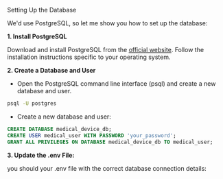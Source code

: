 Setting Up the Database

We'd use PostgreSQL, so let me show you how  to set up the database:

**1. Install PostgreSQL**

Download and install PostgreSQL from the [official website](https://www.postgresql.org/download/). Follow the installation instructions specific to your operating system.


**2. Create a Database and User**

* Open the PostgreSQL command line interface (psql) and create a new database and user.

```bash
psql -U postgres
```
* Create a new database and user:

```sql
CREATE DATABASE medical_device_db;
CREATE USER medical_user WITH PASSWORD 'your_password';
GRANT ALL PRIVILEGES ON DATABASE medical_device_db TO medical_user;
```

**3. Update the .env File:**

you should your .env file with the correct database connection details:
